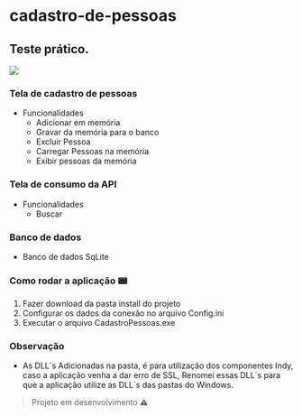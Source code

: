 # cadastro-de-pessoas
## Teste prático.
<img src="https://img.shields.io/static/v1?label=DELPHI&message=Application&color=red&style=for-the-badge&logo=DELPHI"/>

### Tela de cadastro de pessoas
- Funcionalidades
  - Adicionar em memória
  - Gravar da memória para o banco
  - Excluir Pessoa
  - Carregar Pessoas na memória
  - Exibir pessoas da memória
### Tela de consumo da API
- Funcionalidades
  - Buscar
### Banco de dados
  - Banco de dados SqLite
### Como rodar a aplicação :pager:
  1. Fazer download da pasta install do projeto
  2. Configurar os dados da conexão no arquivo Config.ini
  3. Executar o arquivo CadastroPessoas.exe 
### Observação
  - As DLL´s Adicionadas na pasta, é para utilização dos componentes Indy, caso a aplicação venha a dar erro de SSL, Renomei essas DLL´s para que a aplicação utilize as DLL´s das pastas do Windows.
> Projeto em desenvolvimento :warning: 
 

